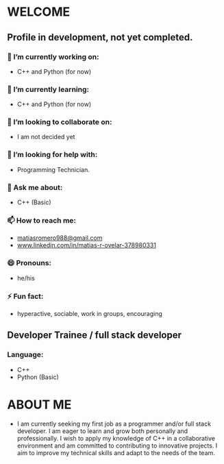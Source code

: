 # WELCOME

## Profile in development, not yet completed.

### 🔭 I’m currently working on:
- C++ and Python (for now)

### 🌱 I’m currently learning:
- C++ and Python (for now)

### 👯 I’m looking to collaborate on:
- I am not decided yet

### 🤔 I’m looking for help with:
- Programming Technician.

### 💬 Ask me about:
- C++ (Basic)

### 📫 How to reach me:
- matiasromero988@gmail.com
- www.linkedin.com/in/matias-r-ovelar-378980331

### 😄 Pronouns:
- he/his

### ⚡ Fun fact:
- hyperactive, sociable, work in groups, encouraging

## Developer Trainee / full stack developer

### Language:
- C++
- Python (Basic)

# ABOUT ME
- I am currently seeking my first job as a programmer and/or full stack developer. I am eager to learn and grow both personally and professionally. I wish to apply my knowledge of C++ in a collaborative environment and am committed to contributing to innovative projects. I aim to improve my technical skills and adapt to the needs of the team.
